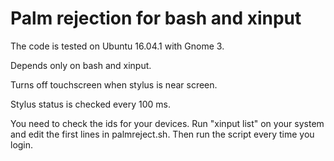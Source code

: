 # Palm rejection for bash and xinput

The code is tested on Ubuntu 16.04.1 with Gnome 3.

Depends only on bash and xinput.

Turns off touchscreen when stylus is near screen.

Stylus status is checked every 100 ms.

You need to check the ids for your devices.
Run "xinput list" on your system and edit the
first lines in palmreject.sh.
Then run the script every time you login.

